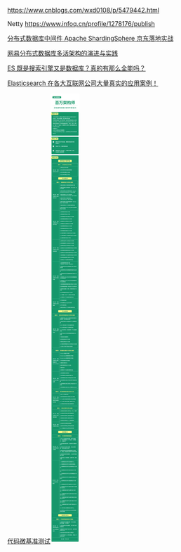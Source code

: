 https://www.cnblogs.com/wxd0108/p/5479442.html

Netty https://www.infoq.cn/profile/1278176/publish

[分布式数据库中间件 Apache ShardingSphere 京东落地实战](https://www.infoq.cn/article/1QvyzW9W*YuF685kYBkq)


[网易分布式数据库多活架构的演进与实践](https://www.infoq.cn/article/HZhW66xpzToIhDoKJH6K)

[ES 既是搜索引擎又是数据库？真的有那么全能吗？](https://www.infoq.cn/article/QB1aL5VRkOLU3FmA3Oki)

[Elasticsearch 在各大互联网公司大量真实的应用案例！](https://mp.weixin.qq.com/s?__biz=MzUzMTA2NTU2Ng==&mid=2247489627&idx=1&sn=2799be119287fb3de86709d68f64f5e5&chksm=fa4967eacd3eeefc918f1088e409b3568dcecd76d42c72d192a28dca65d2b83b135233aef841&scene=27#wechat_redirect)

[代码微基准测试![WechatIMG5113](image/naixue.jpeg)](https://mp.weixin.qq.com/s?__biz=MzU1NTkwODE4Mw==&mid=2247486145&idx=1&sn=06e9e09018787f968fa05577e2663b42&scene=21#wechat_redirect)